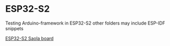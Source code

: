 # ESP32-S2
Testing Arduino-framework in ESP32-S2 other folders may include ESP-IDF snippets

[ESP32-S2 Saola board](https://twitter.com/martinfasani/status/1266352305575727105)
